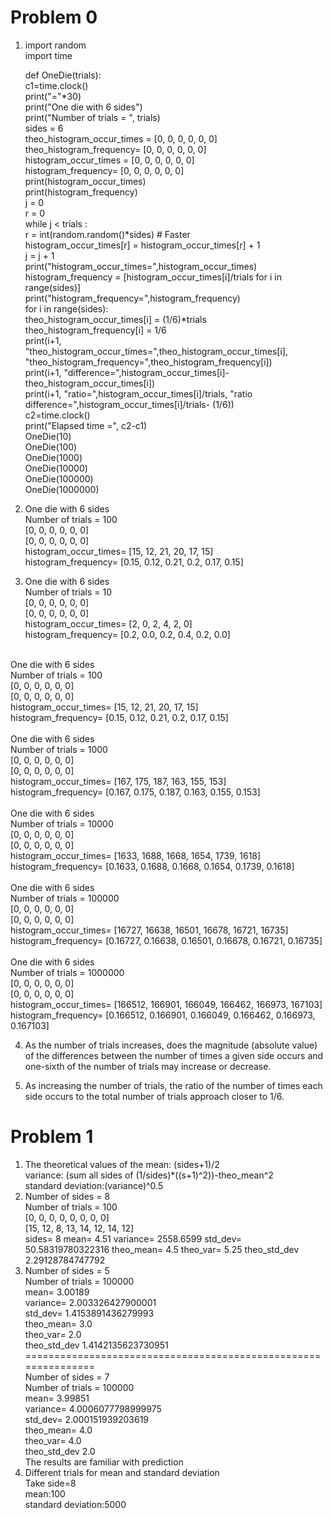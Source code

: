 # Problem 0
1.  import random<br />
    import time<br />

    def OneDie(trials):<br />
        c1=time.clock()<br />
        print("="*30)<br />
        print("One die with 6 sides")<br />
        print("Number of trials = ", trials)<br />
        sides = 6<br />
        theo_histogram_occur_times = [0, 0, 0, 0, 0, 0]<br />
        theo_histogram_frequency= [0, 0, 0, 0, 0, 0]<br />
        histogram_occur_times = [0, 0, 0, 0, 0, 0]<br />
        histogram_frequency= [0, 0, 0, 0, 0, 0]<br />
        print(histogram_occur_times)<br />
        print(histogram_frequency)<br />
        j = 0<br />
        r = 0<br />
        while j < trials :<br />
            r = int(random.random()*sides) # Faster<br />
            histogram_occur_times[r] = histogram_occur_times[r] + 1<br />
            j = j + 1<br />
        print("histogram_occur_times=",histogram_occur_times)<br />
        histogram_frequency = [histogram_occur_times[i]/trials for i in range(sides)]<br />
        print("histogram_frequency=",histogram_frequency)<br />
        for i in range(sides):<br />
            theo_histogram_occur_times[i] = (1/6)*trials<br />
            theo_histogram_frequency[i] = 1/6<br />
            print(i+1, "theo_histogram_occur_times=",theo_histogram_occur_times[i], "theo_histogram_frequency=",theo_histogram_frequency[i])<br />
            print(i+1, "difference=",histogram_occur_times[i]-theo_histogram_occur_times[i])<br />
            print(i+1, "ratio=",histogram_occur_times[i]/trials, "ratio difference=",histogram_occur_times[i]/trials- (1/6))<br />
        c2=time.clock()<br />
        print("Elapsed time =", c2-c1)<br />
        OneDie(10)<br />
        OneDie(100)<br />
        OneDie(1000)<br />
        OneDie(10000)<br />
        OneDie(100000)<br />
        OneDie(1000000)<br />
    
2. One die with 6 sides<br />
Number of trials =  100<br />
[0, 0, 0, 0, 0, 0]<br />
[0, 0, 0, 0, 0, 0]<br />
histogram_occur_times= [15, 12, 21, 20, 17, 15]<br />
histogram_frequency= [0.15, 0.12, 0.21, 0.2, 0.17, 0.15]<br />

3. One die with 6 sides<br />
Number of trials =  10<br />
[0, 0, 0, 0, 0, 0]<br />
[0, 0, 0, 0, 0, 0]<br />
histogram_occur_times= [2, 0, 2, 4, 2, 0]<br />
histogram_frequency= [0.2, 0.0, 0.2, 0.4, 0.2, 0.0]<br />
<br />
One die with 6 sides<br />
Number of trials =  100<br />
[0, 0, 0, 0, 0, 0]<br />
[0, 0, 0, 0, 0, 0]<br />
histogram_occur_times= [15, 12, 21, 20, 17, 15]<br />
histogram_frequency= [0.15, 0.12, 0.21, 0.2, 0.17, 0.15]<br />
<br />
One die with 6 sides<br />
Number of trials =  1000<br />
[0, 0, 0, 0, 0, 0]<br />
[0, 0, 0, 0, 0, 0]<br />
histogram_occur_times= [167, 175, 187, 163, 155, 153]<br />
histogram_frequency= [0.167, 0.175, 0.187, 0.163, 0.155, 0.153]<br />
<br />
One die with 6 sides<br />
Number of trials =  10000<br />
[0, 0, 0, 0, 0, 0]<br />
[0, 0, 0, 0, 0, 0]<br />
histogram_occur_times= [1633, 1688, 1668, 1654, 1739, 1618]<br />
histogram_frequency= [0.1633, 0.1688, 0.1668, 0.1654, 0.1739, 0.1618]<br />
<br />
One die with 6 sides<br />
Number of trials =  100000<br />
[0, 0, 0, 0, 0, 0]<br />
[0, 0, 0, 0, 0, 0]<br />
histogram_occur_times= [16727, 16638, 16501, 16678, 16721, 16735]<br />
histogram_frequency= [0.16727, 0.16638, 0.16501, 0.16678, 0.16721, 0.16735]<br />
<br />
One die with 6 sides<br />
Number of trials =  1000000<br />
[0, 0, 0, 0, 0, 0]<br />
[0, 0, 0, 0, 0, 0]<br />
histogram_occur_times= [166512, 166901, 166049, 166462, 166973, 167103]<br />
histogram_frequency= [0.166512, 0.166901, 0.166049, 0.166462, 0.166973, 0.167103]<br />

4. As the number of trials increases, does the magnitude (absolute value) of the differences between the number of times a given side occurs and one-sixth of the number of trials may increase or decrease.

5. As increasing the number of trials, the ratio of the number of times each side occurs to the total number of trials approach closer to 1/6.


# Problem 1
1. The theoretical values of the mean: (sides+1)/2<br />
variance: (sum all sides of (1/sides)*((s+1)^2))-theo_mean^2<br />
standard deviation:(variance)^0.5<br />
2. Number of sides =  8<br />
Number of trials =  100<br />
[0, 0, 0, 0, 0, 0, 0, 0]<br />
[15, 12, 8, 13, 14, 12, 14, 12]<br />
sides= 8 mean= 4.51 variance= 2558.6599 std_dev= 50.58319780322316 theo_mean= 4.5 theo_var= 5.25 theo_std_dev 2.29128784747792<br />
3. Number of sides =  5<br />
Number of trials =  100000<br />
mean= 3.00189<br /> variance= 2.003326427900001<br /> std_dev= 1.4153891436279993<br /> theo_mean= 3.0<br /> theo_var= 2.0<br /> theo_std_dev 1.4142135623730951<br />
===============================================================<br />
Number of sides =  7<br />
Number of trials =  100000<br />
mean= 3.99851<br /> variance= 4.0006077798999975<br /> std_dev= 2.000151939203619<br /> theo_mean= 4.0<br /> theo_var= 4.0<br /> theo_std_dev 2.0<br />
The results are familiar with prediction<br />
4. Different trials for mean and standard deviation<br />
Take side=8<br />
mean:100<br />
standard deviation:5000<br />
